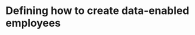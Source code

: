 <!-- SPDX-License-Identifier: CC-BY-4.0 -->
<!-- Copyright Contributors to the ODPi Data Governance project. -->

# Defining how to create data-enabled employees
